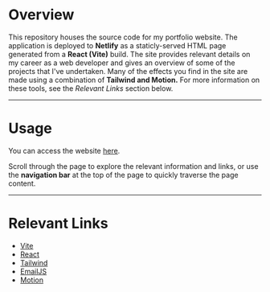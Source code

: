 # Overview

This repository houses the source code for my portfolio website. The application is deployed to **Netlify** as a staticly-served HTML page generated from a **React (Vite)** build. The site provides relevant details on my career as a web developer and gives an overview of some of the projects that I've undertaken. Many of the effects you find in the site are made using a combination of **Tailwind and Motion.** For more information on these tools, see the *Relevant Links* section below.


---
# Usage
You can access the website [here][siteLink].

Scroll through the page to explore the relevant information and links, or use the **navigation bar** at the top of the page to quickly traverse the page content.


---
# Relevant Links

- [Vite][ViteLink]
- [React][ReactLink]
- [Tailwind][TailwindLink]
- [EmailJS][EmailJSLink]
- [Motion][MotionLink]

[ViteLink]: [https://vite.dev/]
[ReactLink]: [https://react.dev/]
[TailwindLink]: [https://tailwindcss.com/]
[EmailJSLink]: [https://www.emailjs.com/]
[MotionLink]: [https://motion.dev/]
[siteLink]: https://ranjotdharni.netlify.app/